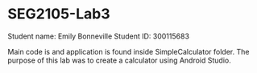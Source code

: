 # SEG2105-Lab3

Student name: Emily Bonneville
Student ID: 300115683

Main code is and application is found inside SimpleCalculator folder. The purpose of this lab was to create a calculator using Android Studio. 
